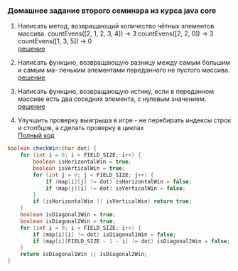 ### Домашнее задание второго семинара из курса java core

1. Написать метод, возвращающий количество чётных элементов массива. countEvens([2, 1, 2, 3, 4]) → 3 countEvens([2, 2, 0]) → 3 countEvens([1, 3, 5]) → 0  
[решение](https://github.com/UrijVig/ru.gb.core.java/blob/main/home_work/hw01/task01/Main.java)

2. Написать функцию, возвращающую разницу между самым большим и самым ма- леньким элементами переданного не пустого массива.  
[решение](https://github.com/UrijVig/ru.gb.core.java/blob/main/home_work/hw01/task02/Main.java)

3. Написать функцию, возвращающую истину, если в переданном массиве есть два соседних элемента, с нулевым значением.  
[решение](https://github.com/UrijVig/ru.gb.core.java/blob/main/home_work/hw01/task03/Main.java)

4. Улучшить проверку выигрыша в игре - не перебирать индексы строк и столбцов, а сделать проверку в циклах  
[Полный код](https://github.com/UrijVig/ru.gb.core.java/tree/main/tictactoe/src/main/java/app)
```java
boolean checkWin(char dot) {
    for (int i = 0; i < FIELD_SIZE; i++) {
        boolean isHorizontalWin = true;
        boolean isVerticalWin = true;
        for (int j = 0; j < FIELD_SIZE; j++) {
            if (map[i][j] != dot) isHorizontalWin = false;
            if (map[j][i] != dot) isVerticalWin = false;
        }
        if (isHorizontalWin || isVerticalWin) return true;
    }
    boolean isDiagonal1Win = true;
    boolean isDiagonal2Win = true;
    for (int i = 0; i < FIELD_SIZE; i++) {
        if (map[i][i] != dot) isDiagonal1Win = false;
        if (map[i][FIELD_SIZE - 1 - i] != dot) isDiagonal2Win = false;
    }
    return isDiagonal1Win || isDiagonal2Win;
}
```

